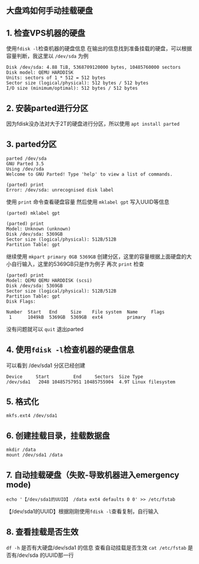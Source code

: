 ## 大盘鸡如何手动挂载硬盘

## 1. 检查VPS机器的硬盘

使用`fdisk -l`检查机器的硬盘信息
在输出的信息找到准备挂载的硬盘，可以根据容量判断，我这里以 `/dev/sda` 为例

```
Disk /dev/sda: 4.88 TiB, 5368709120000 bytes, 10485760000 sectors
Disk model: QEMU HARDDISK
Units: sectors of 1 * 512 = 512 bytes
Sector size (logical/physical): 512 bytes / 512 bytes
I/O size (minimum/optimal): 512 bytes / 512 bytes
```

## 2. 安装parted进行分区

因为fdisk没办法对大于2T的硬盘进行分区，所以使用
`apt install parted`

## 3. parted分区

```
parted /dev/sda
GNU Parted 3.5
Using /dev/sda
Welcome to GNU Parted! Type 'help' to view a list of commands.

(parted) print
Error: /dev/sda: unrecognised disk label
```

使用 `print` 命令查看硬盘容量
然后使用 `mklabel gpt` 写入UUID等信息

```
(parted) mklabel gpt

(parted) print
Model: Unknown (unknown)
Disk /dev/sda: 5369GB
Sector size (logical/physical): 512B/512B
Partition Table: gpt
```

继续使用 `mkpart primary 0GB 5369GB` 创建分区，这里的容量根据上面硬盘的大小自行输入，这里的5369GB只是作为例子
再次 `print` 检查

```
(parted) print
Model: QEMU QEMU HARDDISK (scsi)
Disk /dev/sda: 5369GB
Sector size (logical/physical): 512B/512B
Partition Table: gpt
Disk Flags:

Number  Start   End     Size    File system  Name     Flags
 1      1049kB  5369GB  5369GB  ext4         primary
```

没有问题就可以 `quit` 退出parted

## 4. 使用`fdisk -l`检查机器的硬盘信息

可以看到 /dev/sda1 分区已经创建

```
Device     Start         End     Sectors  Size Type
/dev/sda1   2048 10485757951 10485755904  4.9T Linux filesystem
```

## 5. 格式化

```
mkfs.ext4 /dev/sda1
```

## 6. 创建挂载目录，挂载数据盘

```
mkdir /data
mount /dev/sda1 /data
```

## 7. 自动挂载硬盘（失败-导致机器进入emergency mode)

```
echo '【/dev/sda1的UUID】 /data ext4 defaults 0 0' >> /etc/fstab
```

【/dev/sda1的UUID】根据刚刚使用`fdisk -l`查看复制，自行输入

## 8. 查看挂载是否生效

`df -h` 是否有大硬盘/dev/sda1 的信息
查看自动挂载是否生效
`cat /etc/fstab` 是否有/dev/sda 的UUID那一行